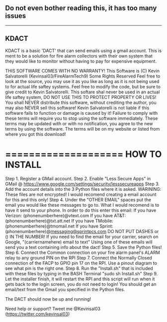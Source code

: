 ## Do not even bother reading this, it has too many issues
-------
KDACT
-------
KDACT is a basic 'DACT' that can send emails using a gmail account. This is ment to be a solution for
fire alarm collectors with their own system that they would like to monitor without having to pay for
expensive equipment.

THIS SOFTWARE COMES WITH NO WARRANTY!
This Software is (C) Kevin Salvatorelli (Kevinsal03/FireAlarmTech9) Some Rights Reserved
Feel free to look at the source, you may use it as you like as long as it is not being used to for actual
life saftey systems. Feel free to modify the code, but be sure to give credit to Kevin Salvatorelli.
This softare shal never be used in an actual life saftey system, DO NOT USE THIS TO PROTECT PROPERTY OR LIVES!
You shall NEVER distribute this software, without crediting the author, you may also NEVER sell this software!
Kevin Salvatorelli is not liable if this software fails to function or damage is caused by it!
Failure to comply with these terms will require you to stop using the software immediately.
These terms may be updated with or with no notification, you agree to the new terms by using the software.
The terms will be on my website or listed from where you got this download!



====================
HOW TO INSTALL
====================

Step 1.
Register a GMail account.
Step 2.
Enable "Less Secure Apps" in GMail @ https://www.google.com/settings/security/lesssecureapps
Step 3.
Add the account details into the 3 Python files where it is asked. WARINING: These files are
not encrypted! I would recomend creating a email account for this and this only!
Step 4.
Under the "OTHER EMAIL" spaces put the email you would like these messages to go to. What I
would recomend is to have it send to your phone.
In order to do this enter this email:
If you have Verizon: (phonenumberhere)@vtext.com
If you have AT&T: (phonenumberhere)@txt.att.net
If you have TMobile: (phonenumberhere)@tmomail.net
If you have Sprint: (phonenumberhere)@messaging@sprintpcs.com
DO NOT PUT DASHES or () IN THE NUMBER!
If you need to find the email for your carrier, search on Google, "(carriernamehere) email to text"
Using one of these emails will send you a text containing info about the dact!
Step 5.
Save the Python files!
Step 6.
Connect the Common connection on your fire alarm panel's ALARM relay to any ground PIN on the
RPI
Step 7.
Connect the Normally Closed connection of the FACP to GPIO pin 17 on the RPI. Use a pinout
diagram to see what pin is the right one.
Step 8.
Run the "Install.sh" that is included with these files by typing in the BASH Terminal "sudo sh Install.sh"
Step 9.
Let the installer finish, it will restart the RPI and this script will run when it gets back to the login
screen, you do not need to login! You should get an email/text from the Gmail you specified in the Python
files.

The DACT should now be up and running!

Need help or support? Tweet me @Kevinsal03 (https://twitter.com/kevinsal03)
